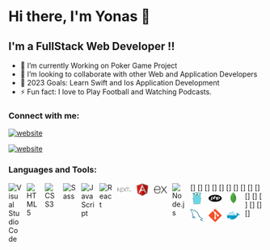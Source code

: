 # Hi there, I'm Yonas 👋

## I'm a FullStack Web Developer !!

- 🌱 I’m currently Working on Poker Game Project
- 👯 I’m looking to collaborate with other Web and Application Developers
- 🥅 2023 Goals: Learn Swift and Ios Application Development
- ⚡ Fun fact: I love to Play Football and Watching Podcasts.

### Connect with me:

[![website](./img/linkedin-dark.svg)](https://www.linkedin.com/in/yonas-alem-82b318176)
&nbsp;&nbsp;

[![website](./img/instagram-dark.svg)](https://www.instagram.com/its_yon_21)

### Languages and Tools:

[<img align="left" alt="Visual Studio Code" width="26px" src="https://cdn.jsdelivr.net/gh/devicons/devicon/icons/vscode/vscode-original.svg" style="padding-right:10px;" />]
[<img align="left" alt="HTML5" width="26px" src="https://cdn.jsdelivr.net/gh/devicons/devicon/icons/html5/html5-original.svg" style="padding-right:10px;" />]
[<img align="left" alt="CSS3" width="26px" src="https://cdn.jsdelivr.net/gh/devicons/devicon/icons/css3/css3-original.svg" style="padding-right:10px;" />]
[<img align="left" alt="Sass" width="26px" src="https://cdn.jsdelivr.net/gh/devicons/devicon/icons/sass/sass-original.svg" style="padding-right:10px;" />]
[<img align="left" alt="JavaScript" width="26px" src="https://cdn.jsdelivr.net/gh/devicons/devicon/icons/javascript/javascript-original.svg" style="padding-right:10px;" />]
[<img align="left" alt="React" width="26px" src="https://cdn.jsdelivr.net/gh/devicons/devicon/icons/react/react-original.svg" style="padding-right:10px;" />]
[<img align="left" alt="Next.js" width="26px" src="https://github.com/devicons/devicon/blob/v2.15.1/icons/nextjs/nextjs-original-wordmark.svg" style="padding-right:10px;" />]
[<img align="left" alt="Angular" width="26px" src="https://github.com/devicons/devicon/blob/v2.15.1/icons/angularjs/angularjs-original.svg" style="padding-right:10px;" />]
[<img align="left" alt="Express.js" width="26px" src="https://github.com/devicons/devicon/blob/v2.15.1/icons/express/express-original.svg" style="padding-right:10px;" />]
[<img align="left" alt="Node.js" width="26px" src="https://cdn.jsdelivr.net/gh/devicons/devicon/icons/nodejs/nodejs-original.svg" style="padding-right:10px;" />]
[<img align="left" alt="Golang" width="26px" src="https://github.com/devicons/devicon/blob/v2.15.1/icons/go/go-original.svg" style="padding-right:10px;" />]
[<img align="left" alt="Golang" width="26px" src="https://github.com/devicons/devicon/blob/v2.15.1/icons/php/php-plain.svg" style="padding-right:10px;" />]
[<img align="left" alt="MongoDB" width="26px" src="https://github.com/devicons/devicon/blob/v2.15.1/icons/mongodb/mongodb-original.svg" style="padding-right:10px;" />]
[<img align="left" alt="MySQL" width="26px" src="https://github.com/devicons/devicon/blob/v2.15.1/icons/mysql/mysql-plain.svg" style="padding-right:10px;" />]
[<img align="left" alt="Git" width="26px" src="https://github.com/devicons/devicon/blob/v2.15.1/icons/git/git-plain.svg" style="padding-right:10px;" />]
[<img align="left" alt="Docker" width="26px" src="https://github.com/devicons/devicon/blob/v2.15.1/icons/docker/docker-plain.svg" style="padding-right:10px;" />]
